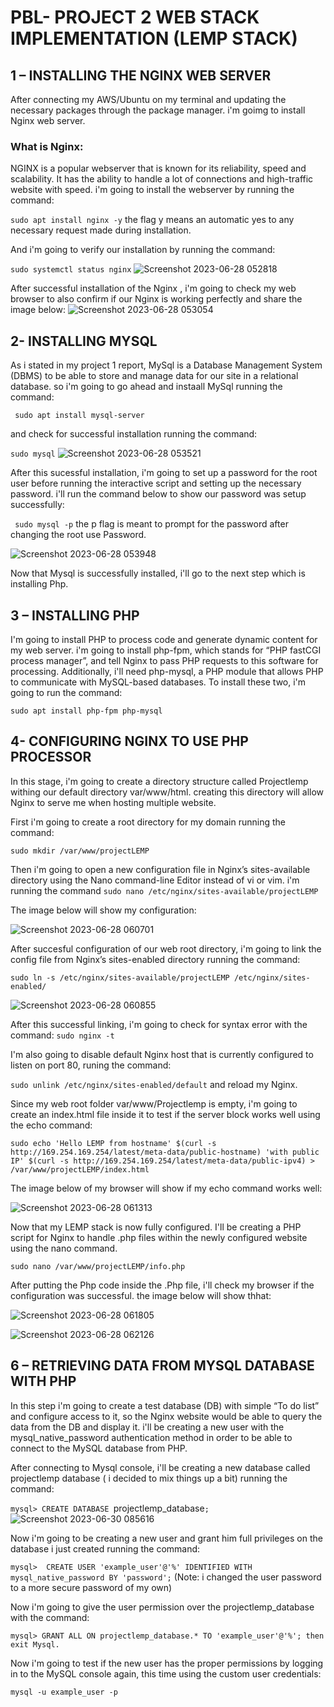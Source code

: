 # PBL- PROJECT 2 WEB STACK IMPLEMENTATION (LEMP STACK)

## 1 – INSTALLING THE NGINX WEB SERVER

After connecting my AWS/Ubuntu on my terminal and updating the necessary packages through the package manager. i'm goimg to install Nginx web server.

### What is Nginx:

NGINX is a popular webserver that is known for its reliability, speed and scalability. It has the ability to handle a lot of connections and high-traffic website with speed. i'm going to install the webserver by running the command: 

`sudo apt install nginx -y` the flag y means an automatic yes to any necessary request made during installation.

And i'm going to verify our installation by running the command: 

`sudo systemctl status nginx` 
![Screenshot 2023-06-28 052818](https://github.com/opeyemiogungbe/PBL-project2/assets/136735745/4ce7a53f-62f8-4005-9c60-0fa68d7d5dbe)

After successful installation of the Nginx , i'm going to check my web browser to also confirm if our Nginx is working perfectly and share the image below:
![Screenshot 2023-06-28 053054](https://github.com/opeyemiogungbe/PBL-project2/assets/136735745/e756bcb2-dc46-43c6-a1e6-91f38a2b12f5)


## 2- INSTALLING MYSQL

 As i stated in my project 1 report, MySql is a Database Management System (DBMS) to be able to store and manage data for our site in a relational database. so i'm going to go ahead and instaall MySql running the command: 

` sudo apt install mysql-server`

and check for successful  installation running the command: 

`sudo mysql` 
![Screenshot 2023-06-28 053521](https://github.com/opeyemiogungbe/PBL-project2/assets/136735745/557f6770-b622-4e43-9996-701b291f0ca2)


After this sucessful installation, i'm going to set up a password for the root user before running the interactive script and setting up the necessary password. i'll run the command below to show our password was setup successfully: 

` sudo mysql -p` the p flag is meant to prompt for the password after changing the root use Password.

![Screenshot 2023-06-28 053948](https://github.com/opeyemiogungbe/PBL-project2/assets/136735745/e7bd877d-c08e-435d-b0c4-8c59a395cd42)

Now that Mysql is successfully installed, i'll go to the next step which is installing Php.

 ## 3 – INSTALLING PHP

I'm going to install PHP to process code and generate dynamic content for my web server. i'm going to install php-fpm, which stands for “PHP fastCGI process manager”, and tell Nginx to pass PHP requests to this software for processing. Additionally, i'll need php-mysql, a PHP module that allows PHP to communicate with MySQL-based databases. To install these two, i'm going to run the command:

`sudo apt install php-fpm php-mysql`

## 4- CONFIGURING NGINX TO USE PHP PROCESSOR

In this stage, i'm going to create a directory structure called Projectlemp withing our default directory var/www/html. creating this directory will allow Nginx to serve me when hosting multiple website.

First i'm going to create a root directory for my domain running the command:

`sudo mkdir /var/www/projectLEMP`

Then i'm going to open a new configuration file in Nginx’s sites-available directory using the Nano command-line Editor instead of vi or vim. i'm running the command `sudo nano /etc/nginx/sites-available/projectLEMP`

The image below will show my configuration: 

![Screenshot 2023-06-28 060701](https://github.com/opeyemiogungbe/PBL-project2/assets/136735745/f90508c2-9e42-4e6c-b784-5540272e9c30)

After succesful configuration of our web root directory, i'm going to link the config file from Nginx’s sites-enabled directory running the command:

`sudo ln -s /etc/nginx/sites-available/projectLEMP /etc/nginx/sites-enabled/`

![Screenshot 2023-06-28 060855](https://github.com/opeyemiogungbe/PBL-project2/assets/136735745/3d9879ac-2468-4981-831d-3b66b709a48f) 


After this successful linking, i'm going to check for syntax error with the command: `sudo nginx -t`

I'm also going to disable default Nginx host that is currently configured to listen on port 80, runing the command: 

`sudo unlink /etc/nginx/sites-enabled/default` and reload my Nginx.

Since my web root folder var/www/Projectlemp is empty, i'm going to create an index.html file inside it to test if the server block works well using the echo command: 

`sudo echo 'Hello LEMP from hostname' $(curl -s http://169.254.169.254/latest/meta-data/public-hostname) 'with public IP' $(curl -s http://169.254.169.254/latest/meta-data/public-ipv4) > /var/www/projectLEMP/index.html`

The image below of my browser will show if my echo command works well:

![Screenshot 2023-06-28 061313](https://github.com/opeyemiogungbe/PBL-project2/assets/136735745/ffb23c58-0dd0-4126-817e-5221ae8e54bc)

Now that my LEMP stack is now fully configured. I'll be creating a PHP script for Nginx to handle .php files within the newly configured website using the nano command.

`sudo nano /var/www/projectLEMP/info.php` 

After putting the Php code inside the .Php file, i'll check my browser if the configuration was successful. the image below will show thhat:

![Screenshot 2023-06-28 061805](https://github.com/opeyemiogungbe/PBL-project2/assets/136735745/c73b394b-f29c-40aa-85a9-db91a408ae81)


![Screenshot 2023-06-28 062126](https://github.com/opeyemiogungbe/PBL-project2/assets/136735745/b021d130-f158-428a-9953-26506e933e92)


##  6 – RETRIEVING DATA FROM MYSQL DATABASE WITH PHP
In this step i'm going to create a test database (DB) with simple “To do list” and configure access to it, so the Nginx website would be able to query the data from the DB and display it. i'll be creating a new user with the mysql_native_password authentication method in order to be able to connect to the MySQL database from PHP.

After connecting to Mysql console, i'll be creating a new database called projectlemp database ( i decided to mix things up a bit) running the command: 

`mysql> CREATE DATABASE `projectlemp_database`;` 
![Screenshot 2023-06-30 085616](https://github.com/opeyemiogungbe/PBL-project2/assets/136735745/0078a60f-bbf8-40f6-aa59-78e569190ebb)


Now i'm going to be creating a new user and grant him full privileges on the database i just created running the command: 

`mysql>  CREATE USER 'example_user'@'%' IDENTIFIED WITH mysql_native_password BY 'password';` (Note: i changed the user password to a more secure password of my own) 


Now i'm going to give the user permission over the projectlemp_database with the command:

`mysql> GRANT ALL ON projectlemp_database.* TO 'example_user'@'%'; then exit Mysql.
`

Now i'm going to test if the new user has the proper permissions by logging in to the MySQL console again, this time using the custom user credentials:

`mysql -u example_user -p` 
